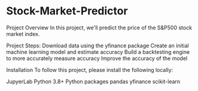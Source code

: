# Stock-Market-Predictor
Project Overview
In this project, we'll predict the price of the S&P500 stock market index.


Project Steps:
Download data using the yfinance package
Create an initial machine learning model and estimate accuracy
Build a backtesting engine to more accurately measure accuracy
Improve the accuracy of the model

Installation
To follow this project, please install the following locally:

JupyerLab
Python 3.8+
Python packages
pandas
yfinance
scikit-learn
